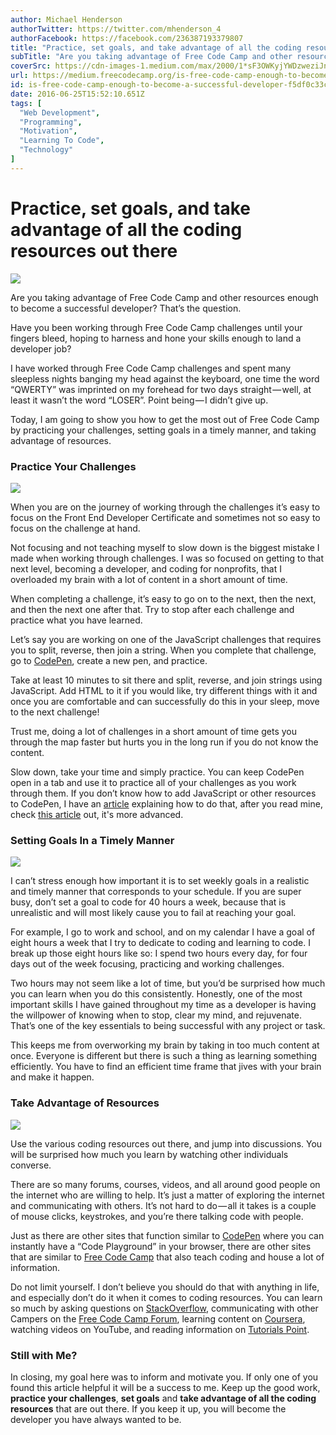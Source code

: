 ```yaml
---
author: Michael Henderson
authorTwitter: https://twitter.com/mhenderson_4
authorFacebook: https://facebook.com/236387193379807
title: "Practice, set goals, and take advantage of all the coding resources out there"
subTitle: "Are you taking advantage of Free Code Camp and other resources enough to become a successful developer? That’s the question...."
coverSrc: https://cdn-images-1.medium.com/max/2000/1*sF3OWKyjYWDzweziJn81ng.png
url: https://medium.freecodecamp.org/is-free-code-camp-enough-to-become-a-successful-developer-f5df0c33caa8
id: is-free-code-camp-enough-to-become-a-successful-developer-f5df0c33caa8
date: 2016-06-25T15:52:10.651Z
tags: [
  "Web Development",
  "Programming",
  "Motivation",
  "Learning To Code",
  "Technology"
]
---
```

# Practice, set goals, and take advantage of all the coding resources out there







![](https://cdn-images-1.medium.com/max/2000/1*sF3OWKyjYWDzweziJn81ng.png)







Are you taking advantage of Free Code Camp and other resources enough to become a successful developer? That’s the question.

Have you been working through Free Code Camp challenges until your fingers bleed, hoping to harness and hone your skills enough to land a developer job?

I have worked through Free Code Camp challenges and spent many sleepless nights banging my head against the keyboard, one time the word “QWERTY” was imprinted on my forehead for two days straight — well, at least it wasn’t the word “LOSER”. Point being — I didn’t give up.

Today, I am going to show you how to get the most out of Free Code Camp by practicing your challenges, setting goals in a timely manner, and taking advantage of resources.

### Practice Your Challenges







![](https://cdn-images-1.medium.com/max/2000/1*JylQzyVWvi-lc3VA0mTwUw.png)







When you are on the journey of working through the challenges it’s easy to focus on the Front End Developer Certificate and sometimes not so easy to focus on the challenge at hand.

Not focusing and not teaching myself to slow down is the biggest mistake I made when working through challenges. I was so focused on getting to that next level, becoming a developer, and coding for nonprofits, that I overloaded my brain with a lot of content in a short amount of time.

When completing a challenge, it’s easy to go on to the next, then the next, and then the next one after that. Try to stop after each challenge and practice what you have learned.

Let’s say you are working on one of the JavaScript challenges that requires you to split, reverse, then join a string. When you complete that challenge, go to [CodePen](https://codepen.io/), create a new pen, and practice.

Take at least 10 minutes to sit there and split, reverse, and join strings using JavaScript. Add HTML to it if you would like, try different things with it and once you are comfortable and can successfully do this in your sleep, move to the next challenge!

Trust me, doing a lot of challenges in a short amount of time gets you through the map faster but hurts you in the long run if you do not know the content.

Slow down, take your time and simply practice. You can keep CodePen open in a tab and use it to practice all of your challenges as you work through them. If you don’t know how to add JavaScript or other resources to CodePen, I have an [article](https://medium.freecodecamp.com/codepen-tips-and-best-practice-cf926ebd0b11#.ywi4pg1gs) explaining how to do that, after you read mine, check [this article](https://www.sitepoint.com/cool-things-codepen-javascript/) out, it's more advanced.

### Setting Goals In a Timely Manner







![](https://cdn-images-1.medium.com/max/2000/1*IGDOoEi6DQX9v3Va0BHubA.jpeg)







I can’t stress enough how important it is to set weekly goals in a realistic and timely manner that corresponds to your schedule. If you are super busy, don’t set a goal to code for 40 hours a week, because that is unrealistic and will most likely cause you to fail at reaching your goal.

For example, I go to work and school, and on my calendar I have a goal of eight hours a week that I try to dedicate to coding and learning to code. I break up those eight hours like so: I spend two hours every day, for four days out of the week focusing, practicing and working challenges.

Two hours may not seem like a lot of time, but you’d be surprised how much you can learn when you do this consistently. Honestly, one of the most important skills I have gained throughout my time as a developer is having the willpower of knowing when to stop, clear my mind, and rejuvenate. That’s one of the key essentials to being successful with any project or task.

This keeps me from overworking my brain by taking in too much content at once. Everyone is different but there is such a thing as learning something efficiently. You have to find an efficient time frame that jives with your brain and make it happen.

### Take Advantage of Resources







![](https://cdn-images-1.medium.com/max/2000/1*7yapEBlp7_MlICicmVCm4w.jpeg)







Use the various coding resources out there, and jump into discussions. You will be surprised how much you learn by watching other individuals converse.

There are so many forums, courses, videos, and all around good people on the internet who are willing to help. It’s just a matter of exploring the internet and communicating with others. It’s not hard to do — all it takes is a couple of mouse clicks, keystrokes, and you’re there talking code with people.

Just as there are other sites that function similar to [CodePen](https://codepen.io/) where you can instantly have a “Code Playground” in your browser, there are other sites that are similar to [Free Code Camp](https://www.freecodecamp.com) that also teach coding and house a lot of information.

Do not limit yourself. I don’t believe you should do that with anything in life, and especially don’t do it when it comes to coding resources. You can learn so much by asking questions on [StackOverflow](http://stackoverflow.com/), communicating with other Campers on the [Free Code Camp Forum](http://forum.freecodecamp.com/), learning content on [Coursera](https://www.coursera.org/), watching videos on YouTube, and reading information on [Tutorials Point](http://www.tutorialspoint.com/index.htm).

### **Still with Me?**

In closing, my goal here was to inform and motivate you. If only one of you found this article helpful it will be a success to me. Keep up the good work, **practice your challenges**, **set goals** and **take advantage of all the coding resources** that are out there. If you keep it up, you will become the developer you have always wanted to be.








